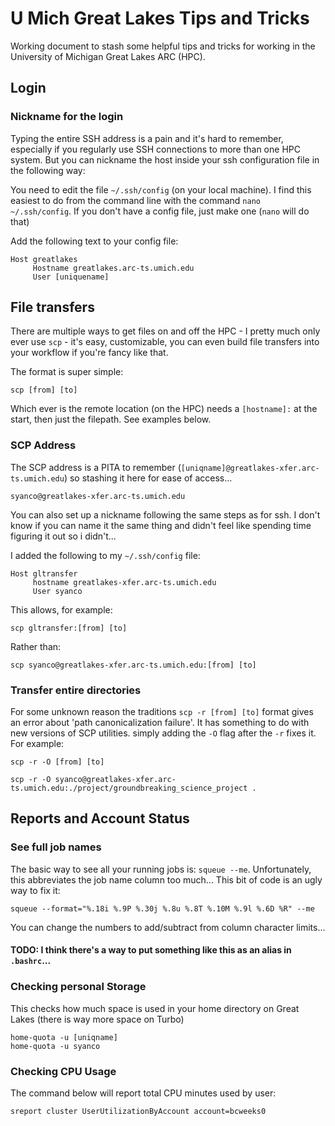 # U Mich Great Lakes Tips and Tricks

Working document to stash some helpful tips and tricks for working in the University of Michigan Great Lakes ARC (HPC).


## Login

### Nickname for the login

Typing the entire SSH address is a pain and it's hard to remember, especially if you regularly use SSH connections to more than one HPC system.  But you can nickname the host inside your ssh configuration file in the following way:

You need to edit the file `~/.ssh/config` (on your local machine).  I find this easiest to do from the command line with the command `nano ~/.ssh/config`.  If you don't have a config file, just make one (`nano` will do that)

Add the following text to your config file:

```
Host greatlakes
     Hostname greatlakes.arc-ts.umich.edu
     User [uniquename]
```


## File transfers

There are multiple ways to get files on and off the HPC - I pretty much only ever use `scp` - it's easy, customizable, you can even build file transfers into your workflow if you're fancy like that.

The format is super simple:

```
scp [from] [to]
```

Which ever is the remote location (on the HPC) needs a `[hostname]:` at the start, then just the filepath. See examples below.

### SCP Address

The SCP address is a PITA to remember (`[uniqname]@greatlakes-xfer.arc-ts.umich.edu`) so stashing it here for ease of access...

```         
syanco@greatlakes-xfer.arc-ts.umich.edu
```

You can also set up a nickname following the same steps as for ssh.  I don't know if you can name it the same thing and didn't feel like spending time figuring it out so i didn't...

I added the following to my `~/.ssh/config` file:

```
Host gltransfer
     hostname greatlakes-xfer.arc-ts.umich.edu
     User syanco
```

This allows, for example:

```
scp gltransfer:[from] [to]
```

Rather than:

```
scp syanco@greatlakes-xfer.arc-ts.umich.edu:[from] [to]
```


### Transfer entire directories

For some unknown reason the traditions `scp -r [from] [to]` format gives an error about 'path canonicalization failure'. It has something to do with new versions of SCP utilities. simply adding the `-O` flag after the `-r` fixes it. For example:

```         
scp -r -O [from] [to]

scp -r -O syanco@greatlakes-xfer.arc-ts.umich.edu:./project/groundbreaking_science_project .
```

## Reports and Account Status

### See full job names

The basic way to see all your running jobs is: `squeue --me`.  Unfortunately, this abbreviates the job name column too much...  This bit of code is an ugly way to fix it:

``` 
squeue --format="%.18i %.9P %.30j %.8u %.8T %.10M %.9l %.6D %R" --me
```

You can change the numbers to add/subtract from column character limits...

#### TODO:  I think there's a way to put something like this as an alias in `.bashrc`...

### Checking personal Storage

This checks how much space is used in your home directory on Great Lakes (there is way more space on Turbo)

```
home-quota -u [uniqname]
home-quota -u syanco
```

### Checking CPU Usage

The command below will report total CPU minutes used by user:

```
sreport cluster UserUtilizationByAccount account=bcweeks0
```
